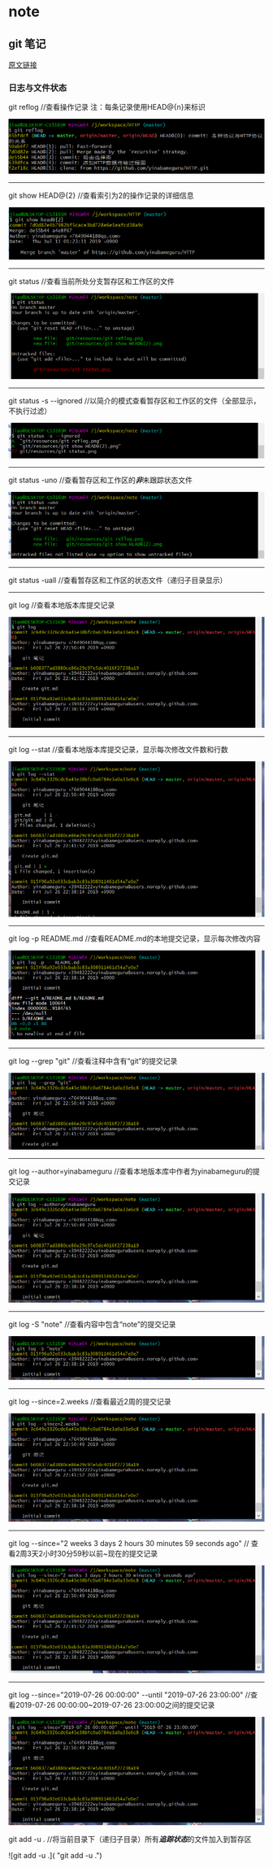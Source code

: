 # note

## git 笔记

[原文链接](https://juejin.im/post/5bd2a0d8e51d457a4e0d4fd5)

### 日志与文件状态

git reflog //查看操作记录 注：每条记录使用HEAD@{n}来标识

![git reflog](https://github.com/yinabameguru/note/blob/master/git/resources/git%20reflog.png "git reflog")

---

git show HEAD@{2} //查看索引为2的操作记录的详细信息

![git show HEAD@{2}](https://github.com/yinabameguru/note/blob/master/git/resources/git%20show%20HEAD%40%7B2%7D.png "git show HEAD@{2}")

---

git status //查看当前所处分支暂存区和工作区的文件

![git status](https://github.com/yinabameguru/note/blob/master/git/resources/git%20status.png "git status")

---

git status -s --ignored //以简介的模式查看暂存区和工作区的文件（全部显示，不执行过滤）

![git status -s --ignored](https://github.com/yinabameguru/note/blob/master/git/resources/git%20status%20-s%20--ignored.png "git status -s --ignored")

---

git status -uno //查看暂存区和工作区的***非***未跟踪状态文件

![git status -uno](https://github.com/yinabameguru/note/blob/master/git/resources/git%20status%20-uno.png "git status -uno")

---

git status -uall //查看暂存区和工作区的状态文件（递归子目录显示）

---

git log //查看本地版本库提交记录

![git log](https://github.com/yinabameguru/note/blob/master/git/resources/git%20log.png "git log")

---

git log --stat //查看本地版本库提交记录，显示每次修改文件数和行数

![git log --stat](https://github.com/yinabameguru/note/blob/master/git/resources/git%20log%20stat.png "git log --stat")

---

git log -p README.md //查看README.md的本地提交记录，显示每次修改内容

![git log -p README.md](https://github.com/yinabameguru/note/blob/master/git/resources/git%20log%20-p%20--%20README.md.png "git log -p README.md")

---

git log --grep "git" //查看注释中含有“git”的提交记录

![git log --grep "git"](https://github.com/yinabameguru/note/blob/master/git/resources/git%20log%20--grep%20%E5%8F%8C%E5%BC%95%E5%8F%B7git%E5%8F%8C%E5%BC%95%E5%8F%B7.png "git log --grep &quot;git&quot;")

---

git log --author=yinabameguru //查看本地版本库中作者为yinabameguru的提交记录

![git log --author=yinabameguru](https://github.com/yinabameguru/note/blob/master/git/resources/git%20log%20--author%3Dyinabameguru.png "git log --author=yinabameguru")

---

git log -S "note" //查看内容中包含“note”的提交记录

![git log -S "note"](https://github.com/yinabameguru/note/blob/master/git/resources/git%20log%20-S%20%E5%8F%8C%E5%BC%95%E5%8F%B7node%E5%8F%8C%E5%BC%95%E5%8F%B7.png "git log -S &quot;note&quot;")

---

git log --since=2.weeks //查看最近2周的提交记录

![git log --since=2.weeks](https://github.com/yinabameguru/note/blob/master/git/resources/git%20lof%20--since%3D2.weeks.png "git log --since=2.weeks")

---

git log --since="2 weeks 3 days 2 hours 30 minutes 59 seconds ago" // 查看2周3天2小时30分59秒以前~现在的提交记录

![git log --since="2 weeks 3 days 2 hours 30 minutes 59 seconds ago" ](https://github.com/yinabameguru/note/blob/master/git/resources/git%20log%20--since%3D%E5%8F%8C%E5%BC%95%E5%8F%B72%20weeks%203%20days%202%20hours%2030%20minutes%2059%20seconds%20ago%E5%8F%8C%E5%BC%95%E5%8F%B7.png "git log --since=&quot;2 weeks 3 days 2 hours 30 minutes 59 seconds ago&quot;")

---

git log --since="2019-07-26 00:00:00" --until "2019-07-26 23:00:00" //查看2019-07-26 00:00:00~2019-07-26 23:00:00之间的提交记录

![git log --since="2019-07-26 00:00:00" --until "2019-07-26 23:00:00"](https://github.com/yinabameguru/note/blob/master/git/resources/git%20log%20--since%3D%E5%8F%8C%E5%BC%95%E5%8F%B72019-07-26%2000%E5%86%92%E5%8F%B700%E5%86%92%E5%8F%B700%E5%8F%8C%E5%BC%95%E5%8F%B7%20--until%20%E5%8F%8C%E5%BC%95%E5%8F%B72019-07-26%2023%E5%86%92%E5%8F%B700%E5%86%92%E5%8F%B700%E5%8F%8C%E5%BC%95%E5%8F%B7.png "git log --since=&quot;2019-07-26 00:00:00&quot; --until &quot;2019-07-26 23:00:00&quot;")

git add -u . //将当前目录下（递归子目录）所有***追踪状态***的文件加入到暂存区

![git add -u .]( "git add -u .")
